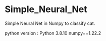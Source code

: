 # Simple_Neural_Net
Simple Neural Net in Numpy to classify cat.

python version : Python 3.8.10
numpy==1.22.2
